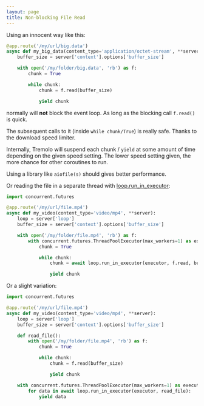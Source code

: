 ```yaml
---
layout: page
title: Non-blocking File Read
---
```


Using an innocent way like this:

```python
@app.route('/my/url/big.data')
async def my_big_data(content_type='application/octet-stream', **server):
    buffer_size = server['context'].options['buffer_size']

    with open('/my/folder/big.data', 'rb') as f:
        chunk = True

        while chunk:
            chunk = f.read(buffer_size)

            yield chunk
```
normally will **not** block the event loop. As long as the blocking call `f.read()` is quick.

The subsequent calls to it (inside `while chunk/True`) is really safe. Thanks to the download speed limiter.

Internally, Tremolo will suspend each chunk / `yield` at some amount of time depending on the given speed setting.
The lower speed setting given, the more chance for other coroutines to run.

Using a library like `aiofile(s)` should gives better performance.

Or reading the file in a separate thread with [loop.run_in_executor](https://docs.python.org/3/library/asyncio-eventloop.html#asyncio.loop.run_in_executor):

```python
import concurrent.futures

@app.route('/my/url/file.mp4')
async def my_video(content_type='video/mp4', **server):
    loop = server['loop']
    buffer_size = server['context'].options['buffer_size']

    with open('/my/folder/file.mp4', 'rb') as f:
        with concurrent.futures.ThreadPoolExecutor(max_workers=1) as executor:
            chunk = True

            while chunk:
                chunk = await loop.run_in_executor(executor, f.read, buffer_size)

                yield chunk
```

Or a slight variation:

```python
import concurrent.futures

@app.route('/my/url/file.mp4')
async def my_video(content_type='video/mp4', **server):
    loop = server['loop']
    buffer_size = server['context'].options['buffer_size']

    def read_file():
        with open('/my/folder/file.mp4', 'rb') as f:
            chunk = True

            while chunk:
                chunk = f.read(buffer_size)

                yield chunk

    with concurrent.futures.ThreadPoolExecutor(max_workers=1) as executor:
        for data in await loop.run_in_executor(executor, read_file):
            yield data
```
